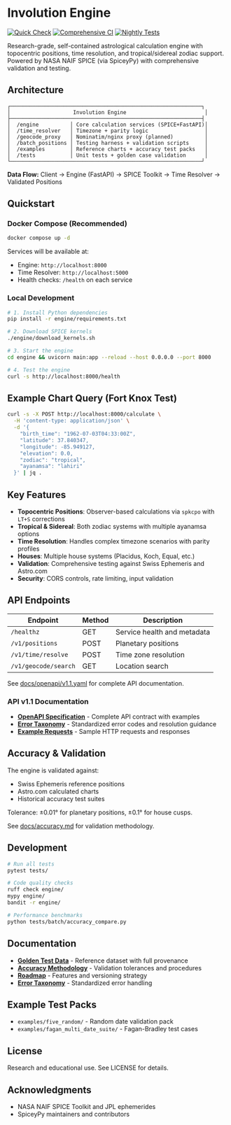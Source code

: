 # Involution Engine

[![Quick Check](https://github.com/involution-engine/involution-engine/actions/workflows/quick-check.yml/badge.svg)](https://github.com/involution-engine/involution-engine/actions/workflows/quick-check.yml)
[![Comprehensive CI](https://github.com/involution-engine/involution-engine/actions/workflows/comprehensive-ci.yml/badge.svg)](https://github.com/involution-engine/involution-engine/actions/workflows/comprehensive-ci.yml)
[![Nightly Tests](https://github.com/involution-engine/involution-engine/actions/workflows/nightly-comprehensive.yml/badge.svg)](https://github.com/involution-engine/involution-engine/actions/workflows/nightly-comprehensive.yml)

Research-grade, self-contained astrological calculation engine with topocentric positions, time resolution, and tropical/sidereal zodiac support. Powered by NASA NAIF SPICE (via SpiceyPy) with comprehensive validation and testing.

## Architecture

```
┌─────────────────────────────────────────────────────────────┐
│                    Involution Engine                         │
├─────────────────────────────────────────────────────────────┤
│  /engine          │ Core calculation services (SPICE+FastAPI)│
│  /time_resolver   │ Timezone + parity logic                  │
│  /geocode_proxy   │ Nominatim/nginx proxy (planned)          │
│  /batch_positions │ Testing harness + validation scripts     │
│  /examples        │ Reference charts + accuracy test packs   │
│  /tests           │ Unit tests + golden case validation      │
└─────────────────────────────────────────────────────────────┘
```

**Data Flow:**
Client → Engine (FastAPI) → SPICE Toolkit → Time Resolver → Validated Positions

## Quickstart

### Docker Compose (Recommended)

```bash
docker compose up -d
```

Services will be available at:
- Engine: `http://localhost:8000`
- Time Resolver: `http://localhost:5000`
- Health checks: `/health` on each service

### Local Development

```bash
# 1. Install Python dependencies
pip install -r engine/requirements.txt

# 2. Download SPICE kernels
./engine/download_kernels.sh

# 3. Start the engine
cd engine && uvicorn main:app --reload --host 0.0.0.0 --port 8000

# 4. Test the engine
curl -s http://localhost:8000/health
```

## Example Chart Query (Fort Knox Test)

```bash
curl -s -X POST http://localhost:8000/calculate \
  -H 'content-type: application/json' \
  -d '{
    "birth_time": "1962-07-03T04:33:00Z",
    "latitude": 37.840347,
    "longitude": -85.949127,
    "elevation": 0.0,
    "zodiac": "tropical",
    "ayanamsa": "lahiri"
  }' | jq .
```

## Key Features

- **Topocentric Positions**: Observer-based calculations via `spkcpo` with `LT+S` corrections
- **Tropical & Sidereal**: Both zodiac systems with multiple ayanamsa options
- **Time Resolution**: Handles complex timezone scenarios with parity profiles
- **Houses**: Multiple house systems (Placidus, Koch, Equal, etc.)
- **Validation**: Comprehensive testing against Swiss Ephemeris and Astro.com
- **Security**: CORS controls, rate limiting, input validation

## API Endpoints

| Endpoint | Method | Description |
|----------|--------|-------------|
| `/healthz` | GET | Service health and metadata |
| `/v1/positions` | POST | Planetary positions |
| `/v1/time/resolve` | POST | Time zone resolution |
| `/v1/geocode/search` | GET | Location search |

See [docs/openapi/v1.1.yaml](docs/openapi/v1.1.yaml) for complete API documentation.

### API v1.1 Documentation

- **[OpenAPI Specification](docs/openapi/v1.1.yaml)** - Complete API contract with examples
- **[Error Taxonomy](docs/error-taxonomy.md)** - Standardized error codes and resolution guidance
- **[Example Requests](examples/http/)** - Sample HTTP requests and responses

## Accuracy & Validation

The engine is validated against:
- Swiss Ephemeris reference positions
- Astro.com calculated charts
- Historical accuracy test suites

Tolerance: ±0.01° for planetary positions, ±0.1° for house cusps.

See [docs/accuracy.md](docs/accuracy.md) for validation methodology.

## Development

```bash
# Run all tests
pytest tests/

# Code quality checks
ruff check engine/
mypy engine/
bandit -r engine/

# Performance benchmarks
python tests/batch/accuracy_compare.py
```

## Documentation

- **[Golden Test Data](tests/goldens/README.md)** - Reference dataset with full provenance
- **[Accuracy Methodology](docs/accuracy.md)** - Validation tolerances and procedures
- **[Roadmap](docs/roadmap.md)** - Features and versioning strategy
- **[Error Taxonomy](docs/error-taxonomy.md)** - Standardized error handling

## Example Test Packs

- `examples/five_random/` - Random date validation pack
- `examples/fagan_multi_date_suite/` - Fagan-Bradley test cases

## License

Research and educational use. See LICENSE for details.

## Acknowledgments

- NASA NAIF SPICE Toolkit and JPL ephemerides
- SpiceyPy maintainers and contributors